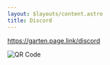 ```yaml
---
layout: $layouts/content.astro
title: Discord
---
```


<https://garten.page.link/discord>

![QR Code](https://chart.googleapis.com/chart?cht=qr&chl=https://garten.page.link/discord&chs=180x180)
